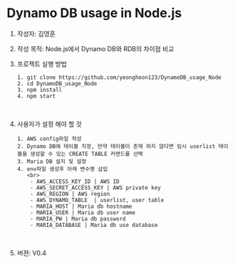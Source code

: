# Dynamo DB usage in Node.js

1.  작성자: 김영훈
    <br>
2.  작성 목적: Node.js에서 Dynamo DB와 RDB의 차이점 비교
    <br>
3.  프로젝트 실행 방법

        1. git clone https://github.com/yeonghoon123/DynamoDB_usage_Node
        2. cd DynamoDB_usage_Node
        3. npm install
        4. npm start

    <br>

4.  사용자가 설정 해야 할 것

        1. AWS config파일 작성
        2. Dynamo DB에 테이블 지정, 만약 테이블이 존재 하지 않다면 임시 userlist 테이블을 생성할 수 있는 CREATE TABLE 커맨드를 선택
        3. Maria DB 설치 및 설정
        4. env파일 생성후 아래 변수명 삽입
           <br>
            - AWS_ACCESS_KEY_ID | AWS ID
            - AWS_SECRET_ACCESS_KEY | AWS private key
            - AWS_REGION | AWS region
            - AWS_DYNAMO_TABLE  | userlist, user table
            - MARIA_HOST | Maria db hostname
            - MARIA_USER | Maria db user name
            - MARIA_PW | Maria db password
            - MARIA_DATABASE | Maria db use database

    <br>

5.  버젼: V0.4
